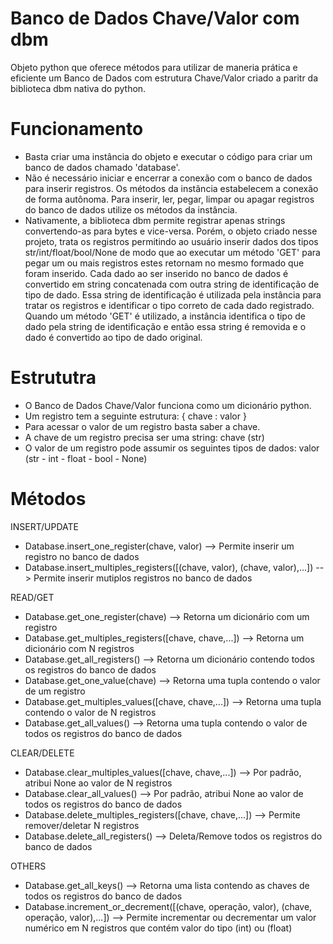 # Banco de Dados Chave/Valor com dbm
Objeto python que oferece métodos para utilizar de maneria prática e eficiente um Banco de Dados com estrutura Chave/Valor criado a paritr da biblioteca dbm nativa do python.

# Funcionamento
 - Basta criar uma instância do objeto e executar o código para criar um banco de dados chamado 'database'.
 - Não é necessário iniciar e encerrar a conexão com o banco de dados para inserir registros. Os métodos da instância estabelecem a conexão de forma autônoma. Para inserir, ler, pegar, limpar ou apagar registros do banco de dados utilize os métodos da instância.
 - Nativamente, a biblioteca dbm permite registrar apenas strings convertendo-as para bytes e vice-versa. Porém, o objeto criado nesse projeto, trata os registros permitindo ao usuário inserir dados dos tipos str/int/float/bool/None de modo que ao executar um método 'GET' para pegar um ou mais registros estes retornam no mesmo formado que foram inserido. Cada dado ao ser inserido no banco de dados é convertido em string concatenada com outra string de identificação de tipo de dado. Essa string de identificação é utilizada pela instância para tratar os registros e identificar o tipo correto de cada dado registrado. Quando um método 'GET' é utilizado, a instância identifica o tipo de dado pela string de identificação e então essa string é removida e o dado é convertido ao tipo de dado original.

# Estrututra
 - O Banco de Dados Chave/Valor funciona como um dicionário python.
 - Um registro tem a seguinte estrutura: { chave : valor }
 - Para acessar o valor de um registro basta saber a chave.
 - A chave de um registro precisa ser uma string: chave (str)
 - O valor de um registro pode assumir os seguintes tipos de dados: valor (str - int - float - bool - None)

# Métodos
INSERT/UPDATE
 - Database.insert_one_register(chave, valor) --> Permite inserir um registro no banco de dados
 - Database.insert_multiples_registers([(chave, valor), (chave, valor),...]) --> Permite inserir mutiplos registros no banco de dados

READ/GET
 - Database.get_one_register(chave) --> Retorna um dicionário com um registro
 - Database.get_multiples_registers([chave, chave,...]) --> Retorna um dicionário com N registros
 - Database.get_all_registers() --> Retorna um dicionário contendo todos os registros do banco de dados
 - Database.get_one_value(chave) --> Retorna uma tupla contendo o valor de um registro
 - Database.get_multiples_values([chave, chave,...]) --> Retorna uma tupla contendo o valor de N registros
 - Database.get_all_values() --> Retorna uma tupla contendo o valor de todos os registros do banco de dados

CLEAR/DELETE
 - Database.clear_multiples_values([chave, chave,...]) --> Por padrão, atribui None ao valor de N registros
 - Database.clear_all_values() --> Por padrão, atribui None ao valor de todos os registros do banco de dados
 - Database.delete_multiples_registers([chave, chave,...]) --> Permite remover/deletar N registros
 - Database.delete_all_registers() --> Deleta/Remove todos os registros do banco de dados

OTHERS
 - Database.get_all_keys() --> Retorna uma lista contendo as chaves de todos os registros do banco de dados
 - Database.increment_or_decrement([(chave, operação, valor), (chave, operação, valor),...]) --> Permite incrementar ou decrementar um valor numérico em N registros que contém valor do tipo (int) ou (float)
